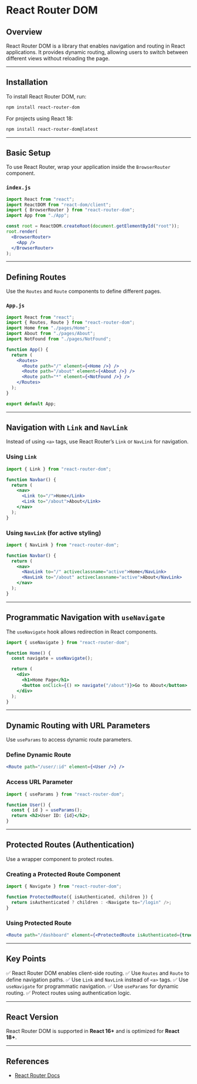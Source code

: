 # React Router DOM

## Overview
React Router DOM is a library that enables navigation and routing in React applications. It provides dynamic routing, allowing users to switch between different views without reloading the page.

---

## Installation
To install React Router DOM, run:
```sh
npm install react-router-dom
```

For projects using React 18:
```sh
npm install react-router-dom@latest
```

---

## Basic Setup
To use React Router, wrap your application inside the `BrowserRouter` component.

### `index.js`
```jsx
import React from "react";
import ReactDOM from "react-dom/client";
import { BrowserRouter } from "react-router-dom";
import App from "./App";

const root = ReactDOM.createRoot(document.getElementById("root"));
root.render(
  <BrowserRouter>
    <App />
  </BrowserRouter>
);
```

---

## Defining Routes
Use the `Routes` and `Route` components to define different pages.

### `App.js`
```jsx
import React from "react";
import { Routes, Route } from "react-router-dom";
import Home from "./pages/Home";
import About from "./pages/About";
import NotFound from "./pages/NotFound";

function App() {
  return (
    <Routes>
      <Route path="/" element={<Home />} />
      <Route path="/about" element={<About />} />
      <Route path="*" element={<NotFound />} />
    </Routes>
  );
}

export default App;
```

---

## Navigation with `Link` and `NavLink`
Instead of using `<a>` tags, use React Router’s `Link` or `NavLink` for navigation.

### Using `Link`
```jsx
import { Link } from "react-router-dom";

function Navbar() {
  return (
    <nav>
      <Link to="/">Home</Link>
      <Link to="/about">About</Link>
    </nav>
  );
}
```

### Using `NavLink` (for active styling)
```jsx
import { NavLink } from "react-router-dom";

function Navbar() {
  return (
    <nav>
      <NavLink to="/" activeclassname="active">Home</NavLink>
      <NavLink to="/about" activeclassname="active">About</NavLink>
    </nav>
  );
}
```

---

## Programmatic Navigation with `useNavigate`
The `useNavigate` hook allows redirection in React components.
```jsx
import { useNavigate } from "react-router-dom";

function Home() {
  const navigate = useNavigate();

  return (
    <div>
      <h1>Home Page</h1>
      <button onClick={() => navigate("/about")}>Go to About</button>
    </div>
  );
}
```

---

## Dynamic Routing with URL Parameters
Use `useParams` to access dynamic route parameters.

### Define Dynamic Route
```jsx
<Route path="/user/:id" element={<User />} />
```

### Access URL Parameter
```jsx
import { useParams } from "react-router-dom";

function User() {
  const { id } = useParams();
  return <h2>User ID: {id}</h2>;
}
```

---

## Protected Routes (Authentication)
Use a wrapper component to protect routes.

### Creating a Protected Route Component
```jsx
import { Navigate } from "react-router-dom";

function ProtectedRoute({ isAuthenticated, children }) {
  return isAuthenticated ? children : <Navigate to="/login" />;
}
```

### Using Protected Route
```jsx
<Route path="/dashboard" element={<ProtectedRoute isAuthenticated={true}><Dashboard /></ProtectedRoute>} />
```

---

## Key Points
✅ React Router DOM enables client-side routing.
✅ Use `Routes` and `Route` to define navigation paths.
✅ Use `Link` and `NavLink` instead of `<a>` tags.
✅ Use `useNavigate` for programmatic navigation.
✅ Use `useParams` for dynamic routing.
✅ Protect routes using authentication logic.

---

## React Version
React Router DOM is supported in **React 16+** and is optimized for **React 18+**.

---

## References
- [React Router Docs](https://reactrouter.com/en/main)
